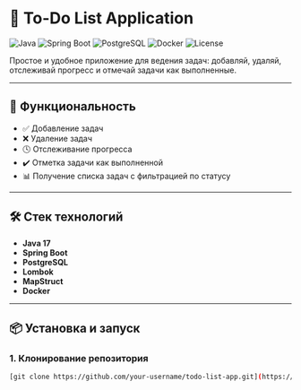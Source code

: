# 📝 To-Do List Application

![Java](https://img.shields.io/badge/Java-17-blue?logo=java)
![Spring Boot](https://img.shields.io/badge/SpringBoot-3.0-brightgreen?logo=spring)
![PostgreSQL](https://img.shields.io/badge/PostgreSQL-Database-blue?logo=postgresql)
![Docker](https://img.shields.io/badge/Docker-Containerized-blue?logo=docker)
![License](https://img.shields.io/badge/License-MIT-lightgrey)

Простое и удобное приложение для ведения задач: добавляй, удаляй, отслеживай прогресс и отмечай задачи как выполненные.

---

## 🚀 Функциональность

- ✅ Добавление задач
- ❌ Удаление задач
- 🕓 Отслеживание прогресса
- ✔️ Отметка задачи как выполненной
- 📊 Получение списка задач с фильтрацией по статусу

---

## 🛠️ Стек технологий

- **Java 17**
- **Spring Boot**
- **PostgreSQL**
- **Lombok**
- **MapStruct**
- **Docker**

---

## 📦 Установка и запуск

### 1. Клонирование репозитория

```bash
[git clone https://github.com/your-username/todo-list-app.git](https://github.com/ramzaichik/Practice.git)
